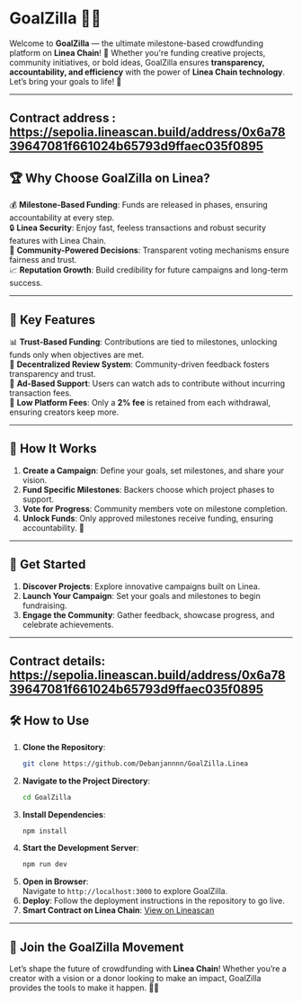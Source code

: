 # GoalZilla 🚀🐉  

Welcome to **GoalZilla** — the ultimate milestone-based crowdfunding platform on **Linea Chain**! 🎯 Whether you're funding creative projects, community initiatives, or bold ideas, GoalZilla ensures **transparency, accountability, and efficiency** with the power of **Linea Chain technology**. Let’s bring your goals to life! 🎉  

---  
Contract address : https://sepolia.lineascan.build/address/0x6a7839647081f661024b65793d9ffaec035f0895
---
## 🏆 Why Choose GoalZilla on Linea?  

💰 **Milestone-Based Funding**: Funds are released in phases, ensuring accountability at every step.  
🔒 **Linea Security**: Enjoy fast, feeless transactions and robust security features with Linea Chain.  
👥 **Community-Powered Decisions**: Transparent voting mechanisms ensure fairness and trust.  
📈 **Reputation Growth**: Build credibility for future campaigns and long-term success.  

---  

## 🔑 Key Features  

📊 **Trust-Based Funding**: Contributions are tied to milestones, unlocking funds only when objectives are met.  
🤝 **Decentralized Review System**: Community-driven feedback fosters transparency and trust.  
🎥 **Ad-Based Support**: Users can watch ads to contribute without incurring transaction fees.  
💼 **Low Platform Fees**: Only a **2% fee** is retained from each withdrawal, ensuring creators keep more.  

---  

## 🔄 How It Works  

1. **Create a Campaign**: Define your goals, set milestones, and share your vision.  
2. **Fund Specific Milestones**: Backers choose which project phases to support.  
3. **Vote for Progress**: Community members vote on milestone completion.  
4. **Unlock Funds**: Only approved milestones receive funding, ensuring accountability. 💪  

---  

## 🚀 Get Started  

1. **Discover Projects**: Explore innovative campaigns built on Linea.  
2. **Launch Your Campaign**: Set your goals and milestones to begin fundraising.  
3. **Engage the Community**: Gather feedback, showcase progress, and celebrate achievements.  
  
---  
**Contract details**: https://sepolia.lineascan.build/address/0x6a7839647081f661024b65793d9ffaec035f0895  
---  

## 🛠️ How to Use  

1. **Clone the Repository**:  
   ```bash  
   git clone https://github.com/Debanjannnn/GoalZilla.Linea
   ```  
2. **Navigate to the Project Directory**:  
   ```bash  
   cd GoalZilla  
   ```  
3. **Install Dependencies**:  
   ```bash  
   npm install  
   ```  
4. **Start the Development Server**:  
   ```bash  
   npm run dev  
   ```  
5. **Open in Browser**:  
   Navigate to `http://localhost:3000` to explore GoalZilla.  
6. **Deploy**: Follow the deployment instructions in the repository to go live.  
7. **Smart Contract on Linea Chain**: [View on Lineascan](https://sepolia.lineascan.build/address/0x6a7839647081f661024b65793d9ffaec035f0895)  

---  

## 🌟 Join the GoalZilla Movement  

Let’s shape the future of crowdfunding with **Linea Chain**! Whether you’re a creator with a vision or a donor looking to make an impact, GoalZilla provides the tools to make it happen. 🐉💫

